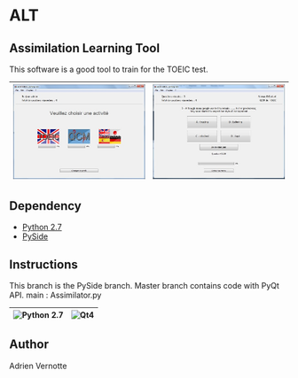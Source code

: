 ALT
===
## Assimilation Learning Tool
This software is a good tool to train for the TOEIC test.

| ![ALT2](https://raw.githubusercontent.com/AdrienVR/ALT/master/alt2.jpg "ALT2") | ![ALT1](https://raw.githubusercontent.com/AdrienVR/ALT/master/alt1.jpg "ALT1") |
|:----:|:----:|

## Dependency

* [Python 2.7](https://www.python.org/download/releases/2.7.8/)
* [PySide](https://pypi.python.org/pypi/PySide#installing-pyside-on-a-windows-system)

## Instructions

This branch is the PySide branch. Master branch contains code with PyQt API.
main : Assimilator.py

| ![Python 2.7](https://www.python.org/static/img/python-logo.png "Python 2.7") | ![Qt4](http://www.fevrierdorian.com/blog/public/logos/Qt_logo002.png "Qt4") |
|:----:|:----:|

## Author

Adrien Vernotte